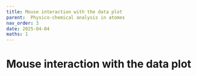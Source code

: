 ```yaml
---
title: Mouse interaction with the data plot
parent:  Physico-chemical analysis in atomes
nav_order: 3
date: 2025-04-04
maths: 1
---
```


# Mouse interaction with the data plot

